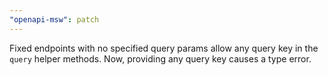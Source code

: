 ```yaml
---
"openapi-msw": patch
---
```


Fixed endpoints with no specified query params allow any query key in the `query` helper methods. Now, providing any query key causes a type error.
